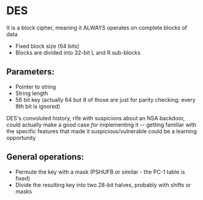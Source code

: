 # DES

It is a block cipher, meaning it ALWAYS operates on complete blocks of data

- Fixed block size (64 bits)
- Blocks are divided into 32-bit L and R sub-blocks

## Parameters:

- Pointer to string
- String length
- 56 bit key (actually 64 but 8 of those are just for parity checking; every 8th bit
  is ignored)

DES's convoluted history, rife with suspicions about an NSA backdoor, could actually
make a good case *for* implementing it -- getting familiar with the specific features
that made it suspicious/vulnerable could be a learning opportunity

## General operations:

- Permute the key with a mask (PSHUFB or similar - the PC-1 table is fixed)
- Divide the resulting key into two 28-bit halves, probably with shifts or masks
